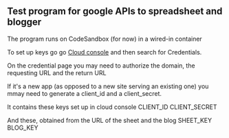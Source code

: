 ## Test program for google APIs to spreadsheet and blogger

The program runs on CodeSandbox (for now) in a wired-in container

To set up keys go go [Cloud console](https://console.cloud.google.com) and then search for Credentials.

On the credential page you may need to authorize the domain, the requesting URL and the return URL

If it's a new app (as opposed to a new site serving an existing one) you mmay
need to generate a client_id and a client_secret.

It contains these keys set up in cloud console
CLIENT_ID
CLIENT_SECRET

And these, obtained from the URL of the sheet and the blog
SHEET_KEY
BLOG_KEY
